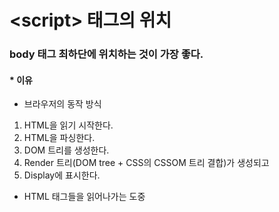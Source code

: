 # \<script\> 태그의 위치

### body 태그 최하단에 위치하는 것이 가장 좋다.

#### * 이유

* 브라우저의 동작 방식

1. HTML을 읽기 시작한다.
2. HTML을 파싱한다.
3. DOM 트리를 생성한다.
4. Render 트리(DOM tree + CSS의 CSSOM 트리 결합)가 생성되고 
5. Display에 표시한다. 

- HTML 태그들을 읽어나가는 도중 <script> 태그를 만나면 파싱을 중단하고 javascript 파일을 로드 후 javascript 코드를 파싱한다. 
- \<script\> 파싱이 완료되면, 그 후에 HTML 파싱이 계속 되다.
- 이로인해 HTML태그들 사이에 script 태그가 위치하면 두가지 문제가 발생!!
  - HTML을 읽는 과정에 스크립트를 만나면 중단 시점이 생기고 그만큼 Display에 표시되는 것이 **지연**된다.
  - DOM 트리가 생성되기전에 자바스크립트가 생성되지도 않은 DOM의 조작을 시도할 수 있다.

- 위와 같은 상황을 막기 위해 script 태그는 body 태그 최하단에 위치하는 게 가장 좋다.

<br/>
<br/>

[출처]
<br/>
TCP School http://www.tcpschool.com/javascript/js_datatype_basic

[출처]
<br/>
https://velog.io/@takeknowledge/script-%ED%83%9C%EA%B7%B8%EB%8A%94-%EC%96%B4%EB%94%94%EC%97%90-%EC%9C%84%EC%B9%98%ED%95%B4%EC%95%BC-%ED%95%A0%EA%B9%8C%EC%9A%94
